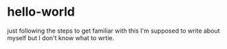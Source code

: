 # hello-world
just following the steps to get familiar with this
I'm supposed to write about myself but I don't know what to wrtie.
